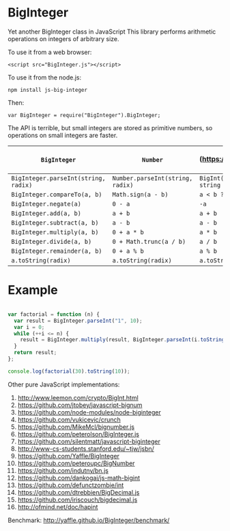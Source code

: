 BigInteger
==========

Yet another BigInteger class in JavaScript
This library performs arithmetic operations on integers of arbitrary size.

To use it from a web browser:
```
<script src="BigInteger.js"></script>
```
To use it from the node.js:
```
npm install js-big-integer
```
Then:
```
var BigInteger = require("BigInteger").BigInteger;
```

The API is terrible, but small integers are stored as primitive numbers, so operations on small integers are faster.

  `BigInteger`                        | `Number`                         | `BigInt` (https://github.com/tc39/proposal-bigint)
--------------------------------------|----------------------------------|----------------------------------------------------
 `BigInteger.parseInt(string, radix)` | `Number.parseInt(string, radix)` | `BigInt(radix === 16 ? "0x" + string : string)`
 `BigInteger.compareTo(a, b)`         | `Math.sign(a - b)`               | `a < b ? -1 : (b < a ? +1 : 0)`
 `BigInteger.negate(a)`               | `0 - a`                          | `-a`
 `BigInteger.add(a, b)`               | `a + b`                          | `a + b`
 `BigInteger.subtract(a, b)`          | `a - b`                          | `a - b`
 `BigInteger.multiply(a, b)`          | `0 + a * b`                      | `a * b`
 `BigInteger.divide(a, b)`            | `0 + Math.trunc(a / b)`          | `a / b`
 `BigInteger.remainder(a, b)`         | `0 + a % b`                      | `a % b`
 `a.toString(radix)`                  | `a.toString(radix)`              | `a.toString(radix)`

Example
=======
```javascript

var factorial = function (n) {
  var result = BigInteger.parseInt("1", 10);
  var i = 0;
  while (++i <= n) {
    result = BigInteger.multiply(result, BigInteger.parseInt(i.toString(), 10));
  }
  return result;
};

console.log(factorial(30).toString(10));

```

Other pure JavaScript implementations:
 1. http://www.leemon.com/crypto/BigInt.html
 2. https://github.com/jtobey/javascript-bignum
 3. https://github.com/node-modules/node-biginteger
 4. https://github.com/vukicevic/crunch
 5. https://github.com/MikeMcl/bignumber.js
 6. https://github.com/peterolson/BigInteger.js
 7. https://github.com/silentmatt/javascript-biginteger
 8. http://www-cs-students.stanford.edu/~tjw/jsbn/
 9. https://github.com/Yaffle/BigInteger
 10. https://github.com/peteroupc/BigNumber
 11. https://github.com/indutny/bn.js
 12. https://github.com/dankogai/js-math-bigint
 13. https://github.com/defunctzombie/int
 14. https://github.com/dtrebbien/BigDecimal.js
 15. https://github.com/iriscouch/bigdecimal.js
 16. http://ofmind.net/doc/hapint

Benchmark:
  http://yaffle.github.io/BigInteger/benchmark/
